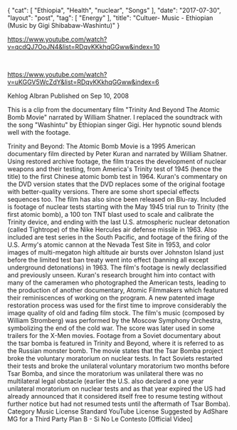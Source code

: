{
   "cat": [
      "Ethiopia",
      "Health",
      "nuclear",
      "Songs"
   ],
   "date": "2017-07-30",
   "layout": "post",
   "tag": [
      "Energy"
   ],
   "title": "Cultuer- Music - Ethiopian (Music by Gigi Shibabaw-Washintu)"
}

https://www.youtube.com/watch?v=qcdQJ7OoJN4&list=RDqvKKkhqGGww&index=10

&nbsp;

https://www.youtube.com/watch?v=uKGGV5WcZdY&list=RDqvKKkhqGGww&index=6

Kehlog Albran
Published on Sep 10, 2008

This is a clip from the documentary film "Trinity And Beyond The Atomic Bomb Movie" narrated by William Shatner. I replaced the soundtrack with the song "Washintu" by Ethiopian singer Gigi. Her hypnotic sound blends well with the footage.

Trinity and Beyond: The Atomic Bomb Movie is a 1995 American documentary film directed by Peter Kuran and narrated by William Shatner. Using restored archive footage, the film traces the development of nuclear weapons and their testing, from America's Trinity test of 1945 (hence the title) to the first Chinese atomic bomb test in 1964. Kuran's commentary on the DVD version states that the DVD replaces some of the original footage with better-quality versions. There are some short special effects sequences too. The film has also since been released on Blu-ray.
Included is footage of nuclear tests starting with the May 1945 trial run to Trinity (the first atomic bomb), a 100 ton TNT blast used to scale and calibrate the Trinity device, and ending with the last U.S. atmospheric nuclear detonation (called Tightrope) of the Nike Hercules air defense missile in 1963. Also included are test series in the South Pacific, and footage of the firing of the U.S. Army's atomic cannon at the Nevada Test Site in 1953, and color images of multi-megaton high altitude air bursts over Johnston Island just before the limited test ban treaty went into effect (banning all except underground detonations) in 1963.
The film's footage is newly declassified and previously unseen. Kuran's research brought him into contact with many of the cameramen who photographed the American tests, leading to the production of another documentary, Atomic Filmmakers which featured their reminiscences of working on the program. A new patented image restoration process was used for the first time to improve considerably the image quality of old and fading film stock.
The film's music (composed by William Stromberg) was performed by the Moscow Symphony Orchestra, symbolizing the end of the cold war. The score was later used in some trailers for the X-Men movies.
Footage from a Soviet documentary about the tsar bomba is featured in Trinity and Beyond, where it is referred to as the Russian monster bomb. The movie states that the Tsar Bomba project broke the voluntary moratorium on nuclear tests. In fact Soviets restarted their tests and broke the unilateral voluntary moratorium two months before Tsar Bomba, and since the moratorium was unilateral there was no multilateral legal obstacle (earlier the U.S. also declared a one year unilateral moratorium on nuclear tests and as that year expired the US had already announced that it considered itself free to resume testing without further notice but had not resumed tests until the aftermath of Tsar Bomba).
Category
Music
License
Standard YouTube License
Suggested by AdShare MG for a Third Party
Plan B - Si No Le Contesto [Official Video]